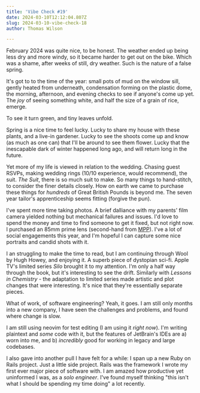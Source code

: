 ```yaml
---
title: 'Vibe Check #19'
date: 2024-03-10T12:12:04.807Z
slug: 2024-03-10-vibe-check-18
author: Thomas Wilson

---
```

February 2024 was quite nice, to be honest.  The weather ended up being less 
dry and more windy, so it became harder to get out on the bike.  Which was a 
shame, after weeks of still, dry weather.  Such is the nature of a false 
spring.

It's got to to the time of the year: small pots of mud on the window sill, 
gently heated from underneath, condensation forming on the plastic dome, the 
morning, afternoon, and evening checks to see if anyone's come up yet.  The 
_joy_ of seeing something white, and half the size of a grain of rice, emerge.  

To see it turn green, and tiny leaves unfold. 

Spring is a nice time to feel lucky.  Lucky to share my house with these 
plants, and a live-in gardener.  Lucky to see the shoots come up and know (as 
much as one can) that I'll be around to see them flower.  Lucky that the 
inescapable dark of winter happened long ago, and will return long in the 
future.  

Yet more of my life is viewed in relation to the wedding.  Chasing guest RSVPs, 
making wedding rings (10/10 experience, would recommend), the suit.  _The 
Suit_, there is so much suit to make.  So many things to hand-stitch, to 
consider the finer details closely.  How on earth we came to purchase these 
things for _hundreds_ of Great British Pounds is beyond me.  The seven year 
tailor's apprenticeship seems fitting (forgive the pun).

I've spent more time taking photos.  A brief dalliance with my parents' film 
camera yielded nothing but mechanical failures and issues.  I'd love to spend 
the money and time to find someone to get it fixed, but not right now.  I 
purchased an 85mm prime lens (second-hand from 
[MPP](https://www.mpb.com/en-uk)).  I've a lot of social engagements this year, 
and I'm hopeful I can capture some nice portraits and candid shots with it.

I an struggling to make the time to read, but I am continuing through Wool by 
Hugh Howey, and enjoying it.  A superb piece of dystopian sci-fi.  Apple TV's 
limited series *Silo* brought it to my attention.  I'm only a half way through 
the book, but it's interesting to see the drift.  Similarly with *Lessons in 
Chemistry* - the adaptation to limited series made artistic and plot changes 
that were interesting.  It's nice that they're essentially separate pieces.

What of work, of software engineering?  Yeah, it goes.  I am still only months 
into a new company, I have seen the challenges and problems, and found where 
change is slow.  

I am still using neovim for test editing (I am using it _right now_).  I'm 
writing plaintext and _some_ code with it, but the features of JetBrain's IDEs 
are a) worn into me, and b) _incredibly_ good for working in legacy and large 
codebases.

I also gave into another pull I have felt for a while: I span up a new Ruby on 
Rails project.  Just a little side project.  Rails was the framework I wrote my 
first ever major piece of software with.  I am amazed how productive yet 
uninformed I was, as a _solo engineer_.  I've found myself thinking "this isn't 
what I should be spending my time doing" a lot recently.


